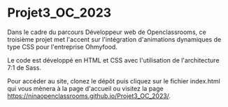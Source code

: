 # Projet3_OC_2023
Dans le cadre du parcours Développeur web de Openclassrooms, ce troisième projet met l'accent sur l'intégration d'animations dynamiques de type CSS pour l'entreprise Ohmyfood.

Le code est développé en HTML et CSS avec l'utilisation de l'architecture 7:1 de Sass.

Pour accéder au site, clonez le dépôt puis cliquez sur le fichier index.html qui vous mènera à la page d'accueil ou visitez la page https://ninaopenclassrooms.github.io/Projet3_OC_2023/.